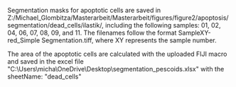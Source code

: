 Segmentation masks for apoptotic cells are saved in Z:/Michael_Glombitza/Masterarbeit/Masterarbeit/figures/figure2/apoptosis/segmentation/dead_cells/ilastik/, 
including the following samples: 01, 02, 04, 06, 07, 08, 09, and 11. The filenames follow the format SampleXY-red_Simple Segmentation.tiff, where XY represents the sample number.

The area of the apoptotic cells are calculated with the uploaded FIJI macro and saved in the excel file "C:\\Users\\micha\\OneDrive\\Desktop\\segmentation_pescoids.xlsx" with the sheetName: "dead_cells"
